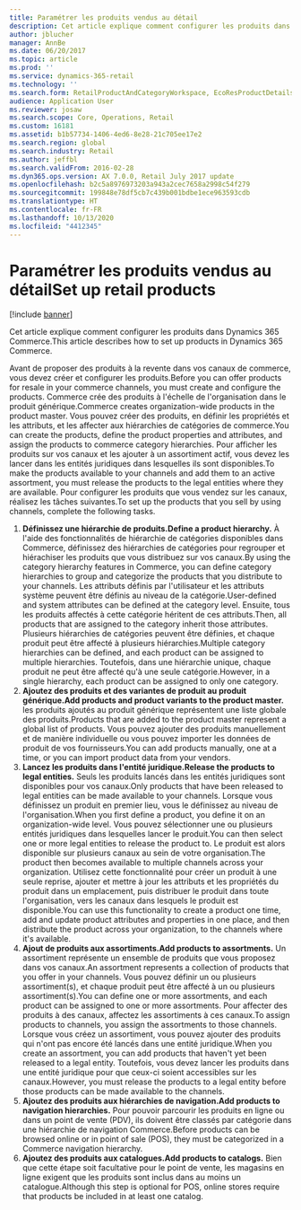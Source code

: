 ```yaml
---
title: Paramétrer les produits vendus au détail
description: Cet article explique comment configurer les produits dans Dynamics 365 Commerce.
author: jblucher
manager: AnnBe
ms.date: 06/20/2017
ms.topic: article
ms.prod: ''
ms.service: dynamics-365-retail
ms.technology: ''
ms.search.form: RetailProductAndCategoryWorkspace, EcoResProductDetails
audience: Application User
ms.reviewer: josaw
ms.search.scope: Core, Operations, Retail
ms.custom: 16181
ms.assetid: b1b57734-1406-4ed6-8e28-21c705ee17e2
ms.search.region: global
ms.search.industry: Retail
ms.author: jeffbl
ms.search.validFrom: 2016-02-28
ms.dyn365.ops.version: AX 7.0.0, Retail July 2017 update
ms.openlocfilehash: b2c5a8976973203a943a2cec7658a2998c54f279
ms.sourcegitcommit: 199848e78df5cb7c439b001bdbe1ece963593cdb
ms.translationtype: HT
ms.contentlocale: fr-FR
ms.lasthandoff: 10/13/2020
ms.locfileid: "4412345"
---
```

# <a name="set-up-retail-products"></a><span data-ttu-id="42f69-103">Paramétrer les produits vendus au détail</span><span class="sxs-lookup"><span data-stu-id="42f69-103">Set up retail products</span></span>

[!include [banner](includes/banner.md)]

<span data-ttu-id="42f69-104">Cet article explique comment configurer les produits dans Dynamics 365 Commerce.</span><span class="sxs-lookup"><span data-stu-id="42f69-104">This article describes how to set up products in Dynamics 365 Commerce.</span></span>

<span data-ttu-id="42f69-105">Avant de proposer des produits à la revente dans vos canaux de commerce, vous devez créer et configurer les produits.</span><span class="sxs-lookup"><span data-stu-id="42f69-105">Before you can offer products for resale in your commerce channels, you must create and configure the products.</span></span> <span data-ttu-id="42f69-106">Commerce crée des produits à l'échelle de l'organisation dans le produit générique.</span><span class="sxs-lookup"><span data-stu-id="42f69-106">Commerce creates organization-wide products in the product master.</span></span> <span data-ttu-id="42f69-107">Vous pouvez créer des produits, en définir les propriétés et les attributs, et les affecter aux hiérarchies de catégories de commerce.</span><span class="sxs-lookup"><span data-stu-id="42f69-107">You can create the products, define the product properties and attributes, and assign the products to commerce category hierarchies.</span></span> <span data-ttu-id="42f69-108">Pour afficher les produits sur vos canaux et les ajouter à un assortiment actif, vous devez les lancer dans les entités juridiques dans lesquelles ils sont disponibles.</span><span class="sxs-lookup"><span data-stu-id="42f69-108">To make the products available to your channels and add them to an active assortment, you must release the products to the legal entities where they are available.</span></span> <span data-ttu-id="42f69-109">Pour configurer les produits que vous vendez sur les canaux, réalisez les tâches suivantes.</span><span class="sxs-lookup"><span data-stu-id="42f69-109">To set up the products that you sell by using channels, complete the following tasks.</span></span>

1. <span data-ttu-id="42f69-110">**Définissez une hiérarchie de produits.**</span><span class="sxs-lookup"><span data-stu-id="42f69-110">**Define a product hierarchy.**</span></span> <span data-ttu-id="42f69-111">À l'aide des fonctionnalités de hiérarchie de catégories disponibles dans Commerce, définissez des hiérarchies de catégories pour regrouper et hiérachiser les produits que vous distribuez sur vos canaux.</span><span class="sxs-lookup"><span data-stu-id="42f69-111">By using the category hierarchy features in Commerce, you can define category hierarchies to group and categorize the products that you distribute to your channels.</span></span> <span data-ttu-id="42f69-112">Les attributs définis par l'utilisateur et les attributs système peuvent être définis au niveau de la catégorie.</span><span class="sxs-lookup"><span data-stu-id="42f69-112">User-defined and system attributes can be defined at the category level.</span></span> <span data-ttu-id="42f69-113">Ensuite, tous les produits affectés à cette catégorie héritent de ces attributs.</span><span class="sxs-lookup"><span data-stu-id="42f69-113">Then, all products that are assigned to the category inherit those attributes.</span></span> <span data-ttu-id="42f69-114">Plusieurs hiérarchies de catégories peuvent être définies, et chaque produit peut être affecté à plusieurs hiérarchies.</span><span class="sxs-lookup"><span data-stu-id="42f69-114">Multiple category hierarchies can be defined, and each product can be assigned to multiple hierarchies.</span></span> <span data-ttu-id="42f69-115">Toutefois, dans une hiérarchie unique, chaque produit ne peut être affecté qu'à une seule catégorie.</span><span class="sxs-lookup"><span data-stu-id="42f69-115">However, in a single hierarchy, each product can be assigned to only one category.</span></span>
2. <span data-ttu-id="42f69-116">**Ajoutez des produits et des variantes de produit au produit générique.**</span><span class="sxs-lookup"><span data-stu-id="42f69-116">**Add products and product variants to the product master.**</span></span> <span data-ttu-id="42f69-117">les produits ajoutés au produit générique représentent une liste globale des produits.</span><span class="sxs-lookup"><span data-stu-id="42f69-117">Products that are added to the product master represent a global list of products.</span></span> <span data-ttu-id="42f69-118">Vous pouvez ajouter des produits manuellement et de manière individuelle ou vous pouvez importer les données de produit de vos fournisseurs.</span><span class="sxs-lookup"><span data-stu-id="42f69-118">You can add products manually, one at a time, or you can import product data from your vendors.</span></span>
3. <span data-ttu-id="42f69-119">**Lancez les produits dans l'entité juridique.**</span><span class="sxs-lookup"><span data-stu-id="42f69-119">**Release the products to legal entities.**</span></span> <span data-ttu-id="42f69-120">Seuls les produits lancés dans les entités juridiques sont disponibles pour vos canaux.</span><span class="sxs-lookup"><span data-stu-id="42f69-120">Only products that have been released to legal entities can be made available to your channels.</span></span> <span data-ttu-id="42f69-121">Lorsque vous définissez un produit en premier lieu, vous le définissez au niveau de l'organisation.</span><span class="sxs-lookup"><span data-stu-id="42f69-121">When you first define a product, you define it on an organization-wide level.</span></span> <span data-ttu-id="42f69-122">Vous pouvez sélectionner une ou plusieurs entités juridiques dans lesquelles lancer le produit.</span><span class="sxs-lookup"><span data-stu-id="42f69-122">You can then select one or more legal entities to release the product to.</span></span> <span data-ttu-id="42f69-123">Le produit est alors disponible sur plusieurs canaux au sein de votre organisation.</span><span class="sxs-lookup"><span data-stu-id="42f69-123">The product then becomes available to multiple channels across your organization.</span></span> <span data-ttu-id="42f69-124">Utilisez cette fonctionnalité pour créer un produit à une seule reprise, ajouter et mettre à jour les attributs et les propriétés du produit dans un emplacement, puis distribuer le produit dans toute l'organisation, vers les canaux dans lesquels le produit est disponible.</span><span class="sxs-lookup"><span data-stu-id="42f69-124">You can use this functionality to create a product one time, add and update product attributes and properties in one place, and then distribute the product across your organization, to the channels where it's available.</span></span>
4. <span data-ttu-id="42f69-125">**Ajout de produits aux assortiments.**</span><span class="sxs-lookup"><span data-stu-id="42f69-125">**Add products to assortments.**</span></span> <span data-ttu-id="42f69-126">Un assortiment représente un ensemble de produits que vous proposez dans vos canaux.</span><span class="sxs-lookup"><span data-stu-id="42f69-126">An assortment represents a collection of products that you offer in your channels.</span></span> <span data-ttu-id="42f69-127">Vous pouvez définir un ou plusieurs assortiment(s), et chaque produit peut être affecté à un ou plusieurs assortiment(s).</span><span class="sxs-lookup"><span data-stu-id="42f69-127">You can define one or more assortments, and each product can be assigned to one or more assortments.</span></span> <span data-ttu-id="42f69-128">Pour affecter des produits à des canaux, affectez les assortiments à ces canaux.</span><span class="sxs-lookup"><span data-stu-id="42f69-128">To assign products to channels, you assign the assortments to those channels.</span></span> <span data-ttu-id="42f69-129">Lorsque vous créez un assortiment, vous pouvez ajouter des produits qui n'ont pas encore été lancés dans une entité juridique.</span><span class="sxs-lookup"><span data-stu-id="42f69-129">When you create an assortment, you can add products that haven't yet been released to a legal entity.</span></span> <span data-ttu-id="42f69-130">Toutefois, vous devez lancer les produits dans une entité juridique pour que ceux-ci soient accessibles sur les canaux.</span><span class="sxs-lookup"><span data-stu-id="42f69-130">However, you must release the products to a legal entity before those products can be made available to the channels.</span></span>
5. <span data-ttu-id="42f69-131">**Ajoutez des produits aux hiérarchies de navigation.**</span><span class="sxs-lookup"><span data-stu-id="42f69-131">**Add products to navigation hierarchies.**</span></span> <span data-ttu-id="42f69-132">Pour pouvoir parcourir les produits en ligne ou dans un point de vente (PDV), ils doivent être classés par catégorie dans une hiérarchie de navigation Commerce.</span><span class="sxs-lookup"><span data-stu-id="42f69-132">Before products can be browsed online or in point of sale (POS), they must be categorized in a Commerce navigation hierarchy.</span></span>
6. <span data-ttu-id="42f69-133">**Ajoutez des produits aux catalogues.**</span><span class="sxs-lookup"><span data-stu-id="42f69-133">**Add products to catalogs.**</span></span> <span data-ttu-id="42f69-134">Bien que cette étape soit facultative pour le point de vente, les magasins en ligne exigent que les produits sont inclus dans au moins un catalogue.</span><span class="sxs-lookup"><span data-stu-id="42f69-134">Although this step is optional for POS, online stores require that products be included in at least one catalog.</span></span>
